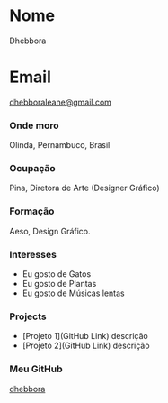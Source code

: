 # Nome
Dhebbora

# Email
dhebboraleane@gmail.com

### Onde moro
Olinda, Pernambuco, Brasil

### Ocupação
Pina, Diretora de Arte (Designer Gráfico)

### Formação
Aeso, Design Gráfico.

### Interesses
- Eu gosto de Gatos
- Eu gosto de Plantas
- Eu gosto de Músicas lentas


### Projects
- [Projeto 1](GitHub Link) descrição
- [Projeto 2](GitHub Link) descrição

### Meu GitHub
[dhebbora](https://github.com/Dhebbora)